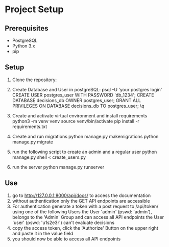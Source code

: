 # Project Setup

## Prerequisites

- PostgreSQL
- Python 3.x
- pip


## Setup
1. Clone the repository:

2. Create Database and User in postgreSQL:
	psql -U 'your postgres login'
	CREATE USER postgres_user WITH PASSWORD 'db_1234';
	CREATE DATABASE decisions_db OWNER postgres_user;
	GRANT ALL PRIVILEGES ON DATABASE decisions_db TO postgres_user;
	\q

3. Create and activate virtual environment and install requirements 
	python3 -m venv venv
	source venv/bin/activate
	pip install -r requirements.txt

4. Create and run migrations
	python manage.py makemigrations
	python manage.py migrate

5. run the following script to create an admin and a regular user
	python manage.py shell < create_users.py

6. run the server
	python manage.py runserver

## Use

1. go to http://127.0.0.1:8000/api/docs/ to access the documentation
2. without authentication only the GET API endpoints are accessible 
3. For authentication generate a token with a post request to /api/token/ using one of the following Users
	the User 'admin' (pswd: 'admin'), belongs to the 'Admin' Group and can access all API endpoints
	the User 'user' (pswd: 'u1s2e3r') can't evaluate decisions
4. copy the access token, click the 'Authorize' Button on the upper right and paste it in the value field
5. you should now be able to access all API endpoints
